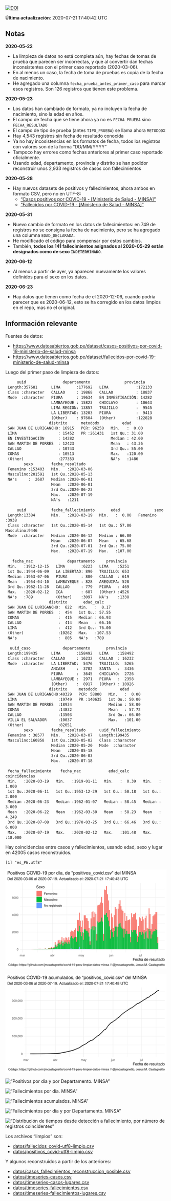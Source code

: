 [![DOI](https://zenodo.org/badge/266025854.svg)](https://zenodo.org/badge/latestdoi/266025854)

**Última actualización**: 2020-07-21 17:40:42 UTC

Notas
-----

**2020-05-22**

-   La limpieza de datos no está completa aún, hay fechas de tomas de
    prueba que parecen ser incorrectas, y que al convertir dan fechas
    inconsistentes con el primer caso reportado (2020-03-06).
-   En al menos un caso, la fecha de toma de pruebas es copia de la
    fecha de nacimiento.
-   He agregado una columna `fecha_prueba_antes_primer_caso` para marcar
    esos registros. Son 126 registros que tienen este problema.

**2020-05-23**

-   Los datos han cambiado de formato, ya no incluyen la fecha de
    nacimiento, sino la edad en años.
-   El campo de fecha que se tiene ahora ya no es `FECHA_PRUEBA` sino
    `FECHA_RESULTADO`
-   El campo de tipo de prueba (antes `TIPO_PRUEBA`) se llama ahora
    `METODODX`
-   Hay 4,543 registros sin fecha de resultado conocida
-   Ya no hay incosistencias en los formatos de fecha, todos los
    registros con valores son de la forma “DD/MM/YYYY”
-   Tampoco hay errores como fechas anteriores al primer caso reportado
    oficialmente.
-   Usando edad, departamento, provincia y distrito se han podidor
    reconstruir unos 2,933 registros de casos con fallecimientos

**2020-05-28**

-   Hay nuevos datasets de positivos y fallecimientos, ahora ambos en
    formato CSV, pero no en UTF-8:
    -   [“Casos positivos por COVID-19 - \[Ministerio de Salud -
        MINSA\]”](https://www.datosabiertos.gob.pe/dataset/casos-positivos-por-covid-19-ministerio-de-salud-minsa)
    -   [“Fallecidos por COVID-19 - \[Ministerio de Salud -
        MINSA\]”](https://www.datosabiertos.gob.pe/dataset/fallecidos-por-covid-19-ministerio-de-salud-minsa)

**2020-05-31**

-   Nuevo cambio de formato en los datos de fallecimientos: en 749 de
    registros no se consigna la fecha de nacimiento, pero se ha agregado
    una columna `EDAD_DECLARADA`.
-   He modificado el código para compensar por estos cambios.
-   También, **todos los 141 fallecimientos asignados al 2020-05-29
    están designados como de sexo `INDETERMINADO`**.

**2020-06-12**

-   Al menos a partir de ayer, ya aparecen nuevamente los valores
    definidos para el sexo en los datos.

**2020-06-23**

-   Hay datos que tienen como fecha de el 2020-12-06, cuando podría
    parecer que es 2020-06-12, esto se ha corregido en los datos limpios
    en el repo, mas no el original.

Información relevante
---------------------

Fuentes de datos:

-   <a href="https://www.datosabiertos.gob.pe/dataset/casos-positivos-por-covid-19-ministerio-de-salud-minsa" class="uri">https://www.datosabiertos.gob.pe/dataset/casos-positivos-por-covid-19-ministerio-de-salud-minsa</a>
-   <a href="https://www.datosabiertos.gob.pe/dataset/fallecidos-por-covid-19-ministerio-de-salud-minsa" class="uri">https://www.datosabiertos.gob.pe/dataset/fallecidos-por-covid-19-ministerio-de-salud-minsa</a>

Luego del primer paso de limpieza de datos:

         uuid                departamento               provincia     
     Length:357681      LIMA       :177692   LIMA            :172133  
     Class :character   CALLAO     : 19868   CALLAO          : 18837  
     Mode  :character   PIURA      : 19634   EN INVESTIGACIÓN: 14282  
                        LAMBAYEQUE : 15823   CHICLAYO        : 10643  
                        LIMA REGION: 13857   TRUJILLO        :  9545  
                        LA LIBERTAD: 13203   PIURA           :  9413  
                        (Other)    : 97604   (Other)         :122828  
                       distrito      metododx          edad       
     SAN JUAN DE LURIGANCHO: 16915   PCR: 96250   Min.   :  0.00  
     LIMA                  : 15452   PR :261431   1st Qu.: 31.00  
     EN INVESTIGACIÓN      : 14282                Median : 42.00  
     SAN MARTIN DE PORRES  : 12423                Mean   : 43.36  
     CALLAO                : 10743                3rd Qu.: 55.00  
     COMAS                 : 10513                Max.   :120.00  
     (Other)               :277353                NA's   :1486    
            sexo        fecha_resultado     
     Femenino :153403   Min.   :2020-03-06  
     Masculino:201591   1st Qu.:2020-05-13  
     NA's     :  2687   Median :2020-06-01  
                        Mean   :2020-06-01  
                        3rd Qu.:2020-06-23  
                        Max.   :2020-07-19  
                        NA's   :1211        

         uuid           fecha_fallecimiento       edad               sexo     
     Length:13384       Min.   :2020-03-19   Min.   :  0.00   Femenino :3938  
     Class :character   1st Qu.:2020-05-14   1st Qu.: 57.00   Masculino:9446  
     Mode  :character   Median :2020-06-12   Median : 66.00                   
                        Mean   :2020-06-07   Mean   : 65.68                   
                        3rd Qu.:2020-07-01   3rd Qu.: 75.00                   
                        Max.   :2020-07-19   Max.   :107.00                   
                                                                              
       fecha_nac               departamento     provincia   
     Min.   :1912-12-15   LIMA       :6223   LIMA    :5251  
     1st Qu.:1944-06-09   LA LIBERTAD: 890   TRUJILLO: 653  
     Median :1953-07-06   PIURA      : 880   CALLAO  : 619  
     Mean   :1954-04-10   LAMBAYEQUE : 828   AREQUIPA: 528  
     3rd Qu.:1962-11-28   CALLAO     : 779   PIURA   : 469  
     Max.   :2020-02-12   ICA        : 687   (Other) :4526  
     NA's   :789          (Other)    :3097   NA's    :1338  
                       distrito       edad_calc     
     SAN JUAN DE LURIGANCHO:  622   Min.   :  0.17  
     SAN MARTIN DE PORRES  :  454   1st Qu.: 57.55  
     COMAS                 :  415   Median : 66.93  
     CALLAO                :  414   Mean   : 66.16  
     LIMA                  :  412   3rd Qu.: 76.00  
     (Other)               :10262   Max.   :107.53  
     NA's                  :  805   NA's   :789     

      uuid_caso              departamento       provincia     
     Length:199435      LIMA       :158492   LIMA    :158492  
     Class :character   CALLAO     : 16232   CALLAO  : 16232  
     Mode  :character   LA LIBERTAD:  5476   TRUJILLO:  5265  
                        ANCASH     :  3702   SANTA   :  3436  
                        PIURA      :  3645   CHICLAYO:  2726  
                        LAMBAYEQUE :  2971   PIURA   :  2358  
                        (Other)    :  8917   (Other) : 10926  
                       distrito     metododx          edad       
     SAN JUAN DE LURIGANCHO:40329   PCR: 58800   Min.   :  0.00  
     LIMA                  :19749   PR :140635   1st Qu.: 50.00  
     SAN MARTIN DE PORRES  :18934                Median : 58.00  
     COMAS                 :14832                Mean   : 57.72  
     CALLAO                :13503                3rd Qu.: 66.00  
     VILLA EL SALVADOR     :10037                Max.   :101.00  
     (Other)               :82051                                
            sexo        fecha_resultado      uuid_fallecimiento
     Femenino : 38577   Min.   :2020-03-07   Length:199435     
     Masculino:160858   1st Qu.:2020-05-02   Class :character  
                        Median :2020-05-20   Mode  :character  
                        Mean   :2020-05-18                     
                        3rd Qu.:2020-06-03                     
                        Max.   :2020-07-18                     
                                                               
     fecha_fallecimiento    fecha_nac            edad_calc      coincidencias   
     Min.   :2020-03-19   Min.   :1919-01-11   Min.   :  0.39   Min.   : 1.000  
     1st Qu.:2020-06-11   1st Qu.:1953-12-29   1st Qu.: 50.18   1st Qu.: 2.000  
     Median :2020-06-23   Median :1962-01-07   Median : 58.45   Median : 3.000  
     Mean   :2020-06-22   Mean   :1962-03-30   Mean   : 58.23   Mean   : 4.249  
     3rd Qu.:2020-07-08   3rd Qu.:1970-03-25   3rd Qu.: 66.46   3rd Qu.: 6.000  
     Max.   :2020-07-19   Max.   :2020-02-12   Max.   :101.48   Max.   :18.000  
                                                                                

Hay coincidencias entre casos y fallecimientos, usando edad, sexo y
lugar en 42005 casos reconstruídos.

    [1] "es_PE.utf8"

![“Positivos por día. MINSA”](plots/positivos-por-dia-minsa.png)

![“Positivos acumulados. MINSA”](plots/positivos-acumulados-minsa.png)

![“Positivos por día y por Departamento.
MINSA”](plots/positivos-diarios-por-departamento-minsa.png)

![“Fallecimientos por día.
MINSA”](plots/fallecimientos-por-dia-minsa.png)

![“Fallecimientos acumulados.
MINSA”](plots/fallecimientos-acumulados-minsa.png)

![“Fallecimientos por día y por Departamento.
MINSA”](plots/fallecimientos-diarios-por-departamento-minsa.png)

![“Distribución de tiempos desde detección a fallecimiento, por número
de registros
coincidentes”](plots/deteccion-fallecimiento-por-coincidentes.png)

Los archivos “limpios” son:

-   [datos/fallecidos\_covid-utf8-limpio.csv](datos/fallecidos_covid-utf8-limpio.csv)
-   [datos/positivos\_covid-utf8-limpio.csv](datos/positivos_covid-utf8-limpio.csv)

Y algunos reconstruidos a partir de los anteriores:

-   [datos/casos\_fallecimientos\_reconstruccion\_posible.csv](datos/casos_fallecimientos_reconstruccion_posible.csv)
-   [datos/timeseries-casos.csv](datos/timeseries-casos.csv)
-   [datos/timeseries-casos-lugares.csv](datos/timeseries-casos-lugares.csv)
-   [datos/timeseries-fallecimientos.csv](datos/timeseries-fallecimientos.csv)
-   [datos/timeseries-fallecimientos-lugares.csv](datos/timeseries-fallecimientos-lugares.csv)
